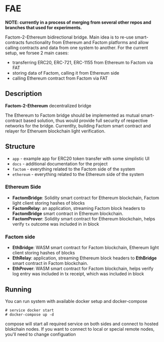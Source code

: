 # FAE

__NOTE: currently in a process of merging from several other repos and branches that used for experiments.__

Factom-2-Ethereum bidirectional bridge. Main idea is to re-use smart-contracts functionality from Ethereum and Factom platforms and allow calling contracts and data from one system to another. For the current setup, we forsee 2 main cases:

- transferring ERC20, ERC-721, ERC-1155 from Ethereum to Factom via FAT
- storing data of Factom, calling it from Ethereum side
- calling Ethereum contract from Factom via FAT

## Description

**Factom-2-Ethereum** decentralized bridge

The Ethereum to Factom bridge should be implemented as mutual smart-contract based solution, thus would provide full security of respective networks for the bridge. Currentlty, building Factom smart contract and relayer for Etheruem blockchain light verification.

## Structure

- `app`      - example app for ERC20 token transfer with some simplistic UI
- `docs`     - additional documentation for the project
- `factom`   - everything related to the Factom side of the system
- `ethereum` - everything related to the Ethereum side of the system

### Ethereum Side
- **FactomBridge**: Solidity smart contract for Ethereum blockchain, Factom light client storing hashes of blocks
- **FactomRelay**: an application, streaming Factom block headers to **FactomBridge** smart contract in Ethereum blockchain.
- **FactomProver**: Solidity smart contract for Ethereum blockchain, helps verify `tx` outcome was included in in block

### Factom side
- **EthBridge**: WASM smart contract for Factom blockchain, Ethereum light client storing hashes of blocks
- **EthRelay**: application, streaming Ethereum block headers to **EthBridge** smart contract in Factom blockchain.
- **EthProver**: WASM smart contract for Factom blockchain, helps verify log entry was included in tx receipt, which was included in block

## Running

You can run system with available docker setup and docker-compose

```
# service docker start
# docker-compose up -d
```

compose will start all required service on both sides and connect to hosted blokchain nodes. If you want to connect to local or special remote nodes, you'll need to change configuation
